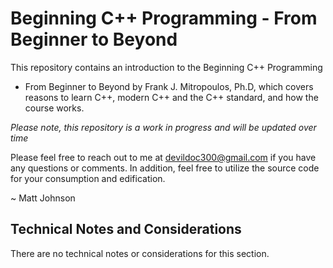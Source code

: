 # Beginning C++ Programming - From Beginner to Beyond

This repository contains an introduction to the Beginning C++ Programming
- From Beginner to Beyond by Frank J. Mitropoulos, Ph.D, which covers
reasons to learn C++, modern C++ and the C++ standard, and how the course
works.

<i>Please note, this repository is a work in progress and will be updated 
over time</i>

Please feel free to reach out to me at devildoc300@gmail.com if you have
any questions or comments. In addition, feel free to utilize the source
code for your consumption and edification.

~ Matt Johnson

Technical Notes and Considerations
-----------------------------------------------------------------------------

There are no technical notes or considerations for this section.
 


